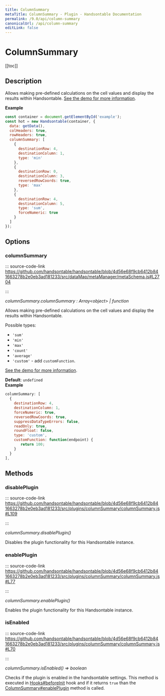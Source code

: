 ```yaml
---
title: ColumnSummary
metaTitle: ColumnSummary - Plugin - Handsontable Documentation
permalink: /9.0/api/column-summary
canonicalUrl: /api/column-summary
editLink: false
---
```


# ColumnSummary

[[toc]]

## Description

Allows making pre-defined calculations on the cell values and display the results within Handsontable.
[See the demo for more information](@/guides/columns/column-summary.md).

**Example**  
```js
const container = document.getElementById('example');
const hot = new Handsontable(container, {
  data: getData(),
  colHeaders: true,
  rowHeaders: true,
  columnSummary: [
    {
      destinationRow: 4,
      destinationColumn: 1,
      type: 'min'
    },
    {
      destinationRow: 0,
      destinationColumn: 3,
      reversedRowCoords: true,
      type: 'max'
    },
    {
      destinationRow: 4,
      destinationColumn: 5,
      type: 'sum',
      forceNumeric: true
    }
  ]
});
```

## Options

### columnSummary
  
::: source-code-link https://github.com/handsontable/handsontable/blob/4d56e68f9cb6412b841663278b2e0eb3ad181233/src/dataMap/metaManager/metaSchema.js#L2704

:::

_columnSummary.columnSummary : Array&lt;object&gt; | function_

Allows making pre-defined calculations on the cell values and display the results within Handsontable.

Possible types:
 * `'sum'`
 * `'min'`
 * `'max'`
 * `'count'`
 * `'average'`
 * `'custom'` - add `customFunction`.

[See the demo for more information](@/guides/columns/column-summary.md).

**Default**: <code>undefined</code>  
**Example**  
```js
columnSummary: [
  {
    destinationRow: 4,
    destinationColumn: 1,
    forceNumeric: true,
    reversedRowCoords: true,
    suppressDataTypeErrors: false,
    readOnly: true,
    roundFloat: false,
    type: 'custom',
    customFunction: function(endpoint) {
       return 100;
    }
  }
],
```

## Methods

### disablePlugin
  
::: source-code-link https://github.com/handsontable/handsontable/blob/4d56e68f9cb6412b841663278b2e0eb3ad181233/src/plugins/columnSummary/columnSummary.js#L109

:::

_columnSummary.disablePlugin()_

Disables the plugin functionality for this Handsontable instance.



### enablePlugin
  
::: source-code-link https://github.com/handsontable/handsontable/blob/4d56e68f9cb6412b841663278b2e0eb3ad181233/src/plugins/columnSummary/columnSummary.js#L77

:::

_columnSummary.enablePlugin()_

Enables the plugin functionality for this Handsontable instance.



### isEnabled
  
::: source-code-link https://github.com/handsontable/handsontable/blob/4d56e68f9cb6412b841663278b2e0eb3ad181233/src/plugins/columnSummary/columnSummary.js#L70

:::

_columnSummary.isEnabled() ⇒ boolean_

Checks if the plugin is enabled in the handsontable settings. This method is executed in [Hooks#beforeInit](@/api/pluginHooks.md#beforeinit)
hook and if it returns `true` than the [ColumnSummary#enablePlugin](@/api/columnSummary.md#enableplugin) method is called.


